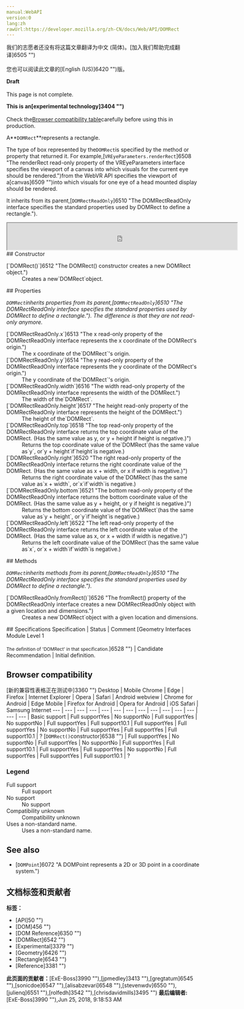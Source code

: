 ```yaml
---
manual:WebAPI
version:0
lang:zh
rawUrl:https://developer.mozilla.org/zh-CN/docs/Web/API/DOMRect
---
```




<bdi>我们的志愿者还没有将这篇文章翻译为<bdi>中文 (简体)</bdi>。[加入我们帮助完成翻译]6505 "")<br></br>您也可以阅读此文章的[English (US)]6420 "")版。</bdi>






**Draft**<br></br>This page is not complete.




**This is an[experimental technology]3404 "")**<br></br>Check the[Browser compatibility table](%2649#Browser_compatibility "")carefully before using this in production.




A**`DOMRect`**represents a rectangle.



The type of box represented by the`DOMRect`is specified by the method or property that returned it. For example,[`VREyeParameters.renderRect`]6508 "The renderRect read-only property of the VREyeParameters interface specifies the viewport of a canvas into which visuals for the current eye should be rendered.")from the WebVR API specifies the viewport of a[canvas]6509 "")into which visuals for one eye of a head mounted display should be rendered.



It inherits from its parent,[`DOMRectReadOnly`]6510 "The DOMRectReadOnly interface specifies the standard properties used by DOMRect to define a rectangle.").

<iframe src='https://mdn.mozillademos.org/en-US/docs/Web/API/DOMRect$samples/inheritance_diagram?revision=1390959' width='600' height='70'></iframe>
## Constructor<a name="Constructor"></a>
<dl><dt>[`DOMRect()`]6512 "The DOMRect() constructor creates a new DOMRect object.")</dt><dd>Creates a new`DOMRect`object.</dd></dl>
## Properties<a name="Properties"></a>
<dl></dl>

<em>`DOMRect`inherits properties from its parent,[`DOMRectReadOnly`]6510 "The DOMRectReadOnly interface specifies the standard properties used by DOMRect to define a rectangle."). The difference is that they are not read-only anymore.</em>

<dl><dt>[`DOMRectReadOnly.x`]6513 "The x read-only property of the DOMRectReadOnly interface represents the x coordinate of the DOMRect's origin.")</dt><dd>The x coordinate of the`DOMRect`&#39;s origin.</dd><dt>[`DOMRectReadOnly.y`]6514 "The y read-only property of the DOMRectReadOnly interface represents the y coordinate of the DOMRect's origin.")</dt><dd>The y coordinate of the`DOMRect`&#39;s origin.</dd><dt>[`DOMRectReadOnly.width`]6516 "The width read-only property of the DOMRectReadOnly interface represents the width of the DOMRect.")</dt><dd>The width of the`DOMRect`.</dd><dt>[`DOMRectReadOnly.height`]6517 "The height read-only property of the DOMRectReadOnly interface represents the height of the DOMRect.")</dt><dd>The height of the`DOMRect`.</dd><dt>[`DOMRectReadOnly.top`]6518 "The top read-only property of the DOMRectReadOnly interface returns the top coordinate value of the DOMRect. (Has the same value as y, or y + height if height is negative.)")</dt><dd>Returns the top coordinate value of the`DOMRect`(has the same value as`y`, or`y + height`if`height`is negative.)</dd><dt>[`DOMRectReadOnly.right`]6520 "The right read-only property of the DOMRectReadOnly interface returns the right coordinate value of the DOMRect. (Has the same value as x + width, or x if width is negative.)")</dt><dd>Returns the right coordinate value of the`DOMRect`(has the same value as`x + width`, or`x`if`width`is negative.)</dd><dt>[`DOMRectReadOnly.bottom`]6521 "The bottom read-only property of the DOMRectReadOnly interface returns the bottom coordinate value of the DOMRect. (Has the same value as y + height, or y if height is negative.)")</dt><dd>Returns the bottom coordinate value of the`DOMRect`(has the same value as`y + height`, or`y`if`height`is negative.)</dd><dt>[`DOMRectReadOnly.left`]6522 "The left read-only property of the DOMRectReadOnly interface returns the left coordinate value of the DOMRect. (Has the same value as x, or x + width if width is negative.)")</dt><dd>Returns the left coordinate value of the`DOMRect`(has the same value as`x`, or`x + width`if`width`is negative.)</dd></dl>
## Methods<a name="Methods"></a>


<em>`DOMRect`inherits methods from its parent,[`DOMRectReadOnly`]6510 "The DOMRectReadOnly interface specifies the standard properties used by DOMRect to define a rectangle.").</em>

<dl><dt>[`DOMRectReadOnly.fromRect()`]6526 "The fromRect() property of the DOMRectReadOnly interface creates a new DOMRectReadOnly object with a given location and dimensions.")</dt><dd>Creates a new`DOMRect`object with a given location and dimensions.</dd></dl>
## Specifications<a name="Specification"></a>
Specification | Status | Comment 
[Geometry Interfaces Module Level 1<br></br><small>The definition of &#39;DOMRect&#39; in that specification.</small>]6528 "") | Candidate Recommendation | Initial definition. 


## Browser compatibility<a name="Browser_compatibility"></a>
[新的兼容性表格正在测试中<i></i>]3360 "")
<abbr>Desktop<i></i></abbr> | <abbr>Mobile<i></i></abbr> 
<abbr>Chrome<i></i></abbr> | <abbr>Edge<i></i></abbr> | <abbr>Firefox<i></i></abbr> | <abbr>Internet Explorer<i></i></abbr> | <abbr>Opera<i></i></abbr> | <abbr>Safari<i></i></abbr> | <abbr>Android webview<i></i></abbr> | <abbr>Chrome for Android<i></i></abbr> | <abbr>Edge Mobile<i></i></abbr> | <abbr>Firefox for Android<i></i></abbr> | <abbr>Opera for Android<i></i></abbr> | <abbr>iOS Safari<i></i></abbr> | <abbr>Samsung Internet<i></i></abbr> 
 ---  |  ---  |  ---  |  ---  |  ---  |  ---  |  ---  |  ---  |  ---  |  ---  |  ---  |  ---  |  ---  |  ---  | 
Basic support | <abbr>Full support</abbr>Yes | <abbr>No support</abbr>No | <abbr>Full support</abbr>Yes | <abbr>No support</abbr>No | <abbr>Full support</abbr>Yes | <abbr>Full support</abbr>10.1 | <abbr>Full support</abbr>Yes | <abbr>Full support</abbr>Yes | <abbr>No support</abbr>No | <abbr>Full support</abbr>Yes | <abbr>Full support</abbr>Yes | <abbr>Full support</abbr>10.1 | <abbr>?</abbr> 
[`DOMRect()`constructor]6538 "") | <abbr>Full support</abbr>Yes | <abbr>No support</abbr>No | <abbr>Full support</abbr>Yes | <abbr>No support</abbr>No | <abbr>Full support</abbr>Yes | <abbr>Full support</abbr>10.1 | <abbr>Full support</abbr>Yes | <abbr>Full support</abbr>Yes | <abbr>No support</abbr>No | <abbr>Full support</abbr>Yes | <abbr>Full support</abbr>Yes | <abbr>Full support</abbr>10.1 | <abbr>?</abbr> 


### Legend<a name="Legend"></a>
<dl><dt><abbr>Full support</abbr></dt><dd>Full support</dd><dt><abbr>No support</abbr></dt><dd>No support</dd><dt><abbr>Compatibility unknown</abbr></dt><dd>Compatibility unknown</dd><dt><abbr>Uses a non-standard name.<i></i></abbr></dt><dd>Uses a non-standard name.</dd></dl>

## See also<a name="See_also"></a>

* [`DOMPoint`]6072 "A DOMPoint represents a 2D or 3D point in a coordinate system.")



## 文档标签和贡献者
**标签：**
* [API]50 "")
* [DOM]456 "")
* [DOM Reference]6350 "")
* [DOMRect]6542 "")
* [Experimental]3379 "")
* [Geometry]6426 "")
* [Rectangle]6543 "")
* [Reference]3381 "")

**此页面的贡献者：**[ExE-Boss]3990 ""),[jpmedley]3413 ""),[gregtatum]6545 ""),[sonicdoe]6547 ""),[alisabzevari]6548 ""),[stevenwdv]6550 ""),[julienq]6551 ""),[rolfedh]3542 ""),[chrisdavidmills]3495 "")
**最后编辑者:**[ExE-Boss]3990 ""),<time>Jun 25, 2018, 9:18:53 AM</time>


